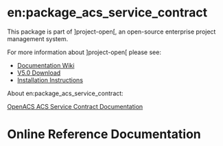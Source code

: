 # en:package_acs_service_contract
This package is part of ]project-open[, an open-source enterprise project management system.

For more information about ]project-open[ please see:
* [Documentation Wiki](http://www.project-open.com/en/)
* [V5.0 Download](https://sourceforge.net/projects/project-open/files/project-open/V5.0/)
* [Installation Instructions](http://www.project-open.com/en/list-installers)

About en:package_acs_service_contract:

<a href="http://openacs.org/doc/acs-service-contract/">OpenACS ACS Service Contract Documentation<span class="external"> </span></a>

# Online Reference Documentation

